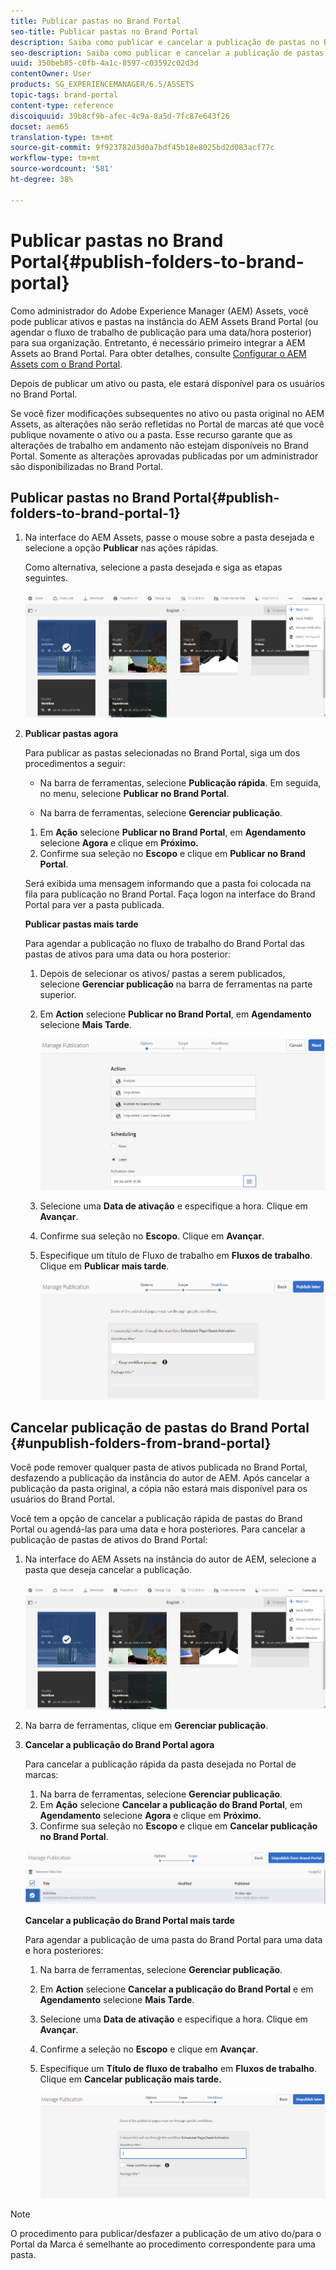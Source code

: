 ```yaml
---
title: Publicar pastas no Brand Portal
seo-title: Publicar pastas no Brand Portal
description: Saiba como publicar e cancelar a publicação de pastas no Brand Portal.
seo-description: Saiba como publicar e cancelar a publicação de pastas no Brand Portal.
uuid: 350beb85-c0fb-4a1c-8597-c03592c02d3d
contentOwner: User
products: SG_EXPERIENCEMANAGER/6.5/ASSETS
topic-tags: brand-portal
content-type: reference
discoiquuid: 39b8cf9b-afec-4c9a-8a5d-7fc87e643f26
docset: aem65
translation-type: tm+mt
source-git-commit: 9f923782d3d0a7bdf45b18e8025bd2d083acf77c
workflow-type: tm+mt
source-wordcount: '581'
ht-degree: 38%

---
```



# Publicar pastas no Brand Portal{#publish-folders-to-brand-portal}

Como administrador do Adobe Experience Manager (AEM) Assets, você pode publicar ativos e pastas na instância do AEM Assets Brand Portal (ou agendar o fluxo de trabalho de publicação para uma data/hora posterior) para sua organização. Entretanto, é necessário primeiro integrar a AEM Assets ao Brand Portal. Para obter detalhes, consulte [Configurar o AEM Assets com o Brand Portal](/help/assets/configure-aem-assets-with-brand-portal.md).

Depois de publicar um ativo ou pasta, ele estará disponível para os usuários no Brand Portal.

Se você fizer modificações subsequentes no ativo ou pasta original no AEM Assets, as alterações não serão refletidas no Portal de marcas até que você publique novamente o ativo ou a pasta. Esse recurso garante que as alterações de trabalho em andamento não estejam disponíveis no Brand Portal. Somente as alterações aprovadas publicadas por um administrador são disponibilizadas no Brand Portal.

## Publicar pastas no Brand Portal{#publish-folders-to-brand-portal-1}

1. Na interface do AEM Assets, passe o mouse sobre a pasta desejada e selecione a opção **Publicar** nas ações rápidas.

   Como alternativa, selecione a pasta desejada e siga as etapas seguintes.

   ![publish2bp](assets/publish2bp.png)

1. **Publicar pastas agora**

   Para publicar as pastas selecionadas no Brand Portal, siga um dos procedimentos a seguir:

   * Na barra de ferramentas, selecione **Publicação rápida**. Em seguida, no menu, selecione **Publicar no Brand Portal**.

   * Na barra de ferramentas, selecione **Gerenciar publicação**.
   1. Em **Ação** selecione **Publicar no Brand Portal**, em **Agendamento** selecione **Agora** e clique em **Próximo.**
   1. Confirme sua seleção no **Escopo** e clique em **Publicar no Brand Portal**.

   Será exibida uma mensagem informando que a pasta foi colocada na fila para publicação no Brand Portal. Faça logon na interface do Brand Portal para ver a pasta publicada.

   **Publicar pastas mais tarde**

   Para agendar a publicação no fluxo de trabalho do Brand Portal das pastas de ativos para uma data ou hora posterior:

   1. Depois de selecionar os ativos/ pastas a serem publicados, selecione **Gerenciar publicação** na barra de ferramentas na parte superior.
   1. Em **Action** selecione **Publicar no Brand Portal**, em **Agendamento** selecione **Mais Tarde**.

      ![publishlaterbp](assets/publishlaterbp.png)

   1. Selecione uma **Data de ativação** e especifique a hora. Clique em **Avançar**.
   1. Confirme sua seleção no **Escopo**. Clique em **Avançar**.
   1. Especifique um título de Fluxo de trabalho em **Fluxos de trabalho**. Clique em **Publicar mais tarde**.

      ![manageschedulepub](assets/manageschedulepub.png)



## Cancelar publicação de pastas do Brand Portal {#unpublish-folders-from-brand-portal}

Você pode remover qualquer pasta de ativos publicada no Brand Portal, desfazendo a publicação da instância do autor de AEM. Após cancelar a publicação da pasta original, a cópia não estará mais disponível para os usuários do Brand Portal.

Você tem a opção de cancelar a publicação rápida de pastas do Brand Portal ou agendá-las para uma data e hora posteriores. Para cancelar a publicação de pastas de ativos do Brand Portal:

1. Na interface do AEM Assets na instância do autor de AEM, selecione a pasta que deseja cancelar a publicação.

   ![publish2bp-1](assets/publish2bp.png)

1. Na barra de ferramentas, clique em **Gerenciar publicação**.

1. **Cancelar a publicação do Brand Portal agora**

   Para cancelar a publicação rápida da pasta desejada no Portal de marcas:

   1. Na barra de ferramentas, selecione **Gerenciar publicação**.
   1. Em **Ação** selecione **Cancelar a publicação do Brand Portal**, em **Agendamento** selecione **Agora** e clique em **Próximo.**
   1. Confirme sua seleção no **Escopo** e clique em **Cancelar publicação no Brand Portal**.

   ![confirm-unpublish](assets/confirm-unpublish.png)

   **Cancelar a publicação do Brand Portal mais tarde**

   Para agendar a publicação de uma pasta do Brand Portal para uma data e hora posteriores:

   1. Na barra de ferramentas, selecione **Gerenciar publicação**.
   1. Em **Action** selecione **Cancelar a publicação do Brand Portal** e em **Agendamento** selecione **Mais Tarde**.
   1. Selecione uma **Data de ativação** e especifique a hora. Clique em **Avançar**.
   1. Confirme a seleção no **Escopo** e clique em **Avançar**.
   1. Especifique um **Título de fluxo de trabalho** em **Fluxos de trabalho**. Clique em **Cancelar publicação mais tarde.**

      ![unpublishworkflows](assets/unpublishworkflows.png)


>[!NOTE]
>
>O procedimento para publicar/desfazer a publicação de um ativo do/para o Portal da Marca é semelhante ao procedimento correspondente para uma pasta.

